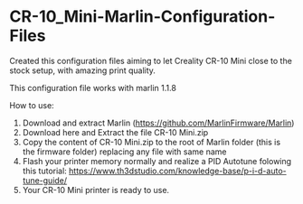# CR-10_Mini-Marlin-Configuration-Files

Created this configuration files aiming to let Creality CR-10 Mini close to the stock setup, with amazing print quality.

This configuration file works with marlin 1.1.8

How to use:

1. Download and extract Marlin (https://github.com/MarlinFirmware/Marlin)
2. Download here and Extract the file CR-10 Mini.zip
3. Copy the content of CR-10 Mini.zip to the root of Marlin folder (this is the firmware folder) replacing any file with same name
4. Flash your printer memory normally and realize a PID Autotune folowing this tutorial: https://www.th3dstudio.com/knowledge-base/p-i-d-auto-tune-guide/
5. Your CR-10 Mini printer is ready to use.
